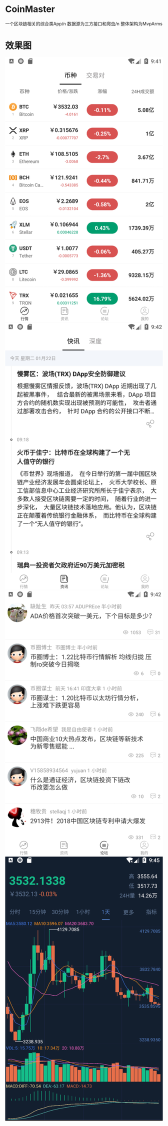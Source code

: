 # CoinMaster
一个区块链相关的综合类App/n
数据源为三方接口和爬虫/n
整体架构为MvpArms

# 效果图
<img src="img_folder/img_1.jpg"/>
<img src="img_folder/img_2.jpg"/>
<img src="img_folder/img_3.jpg"/>
<img src="img_folder/img_4.jpg"/>

